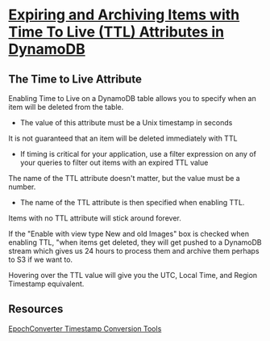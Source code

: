 # [Expiring and Archiving Items with Time To Live (TTL) Attributes in DynamoDB](https://egghead.io/lessons/aws-expiring-and-archiving-items-with-time-to-live-ttl-attributes-in-dynamodb?pl=intro-to-dynamodb-f35a)

## The Time to Live Attribute
Enabling Time to Live on a DynamoDB table allows you to specify when an item will be deleted from the table.
- The value of this attribute must be a Unix timestamp in seconds

It is not guaranteed that an item will be deleted immediately with TTL
- If timing is critical for your application, use a filter expression on any of your queries to filter out items with an expired TTL value

The name of the TTL attribute doesn't matter, but the value must be a number.
- The name of the TTL attribute is then specified when enabling TTL.

Items with no TTL attribute will stick around forever.

If the "Enable with view type New and old Images" box is checked when enabling TTL, "when items get deleted, they will get pushed to a DynamoDB stream which gives us 24 hours to process them and archive them perhaps to S3 if we want to.

Hovering over the TTL value will give you the UTC, Local Time, and Region Timestamp equivalent.

## Resources
[EpochConverter Timestamp Conversion Tools](https://www.epochconverter.com/)
